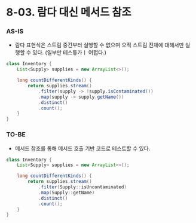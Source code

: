 # 8-03. 람다 대신 메서드 참조

### AS-IS

- 람다 표현식은 스트림 중간부터 실행할 수 없으며 오직 스트림 전체에 대해서만 실행할 수 있다. (일부만 테스틓가ㅣ 어렵다.)

```java
class Inventory {
    List<Supply> supplies = new ArrayList<>();

    long countDifferentKinds() {
        return supplies.stream()
            .filter(supply -> !supply.isContaminated())
            .map(supply -> supply.getName())
            .distinct()
            .count();
    }
}
```

### TO-BE

- 메서드 참조를 통해 메서드 호출 기반 코드로 테스트할 수 있다.

```java
class Inventory {
    List<Supply> supplies = new ArrayList<>();

    long countDifferentKinds() {
        return supplies.stream()
            .filter(Supply::isUncontaminated)
            .map(Supply::getName)
            .distinct()
            .count();
    }
}
```
